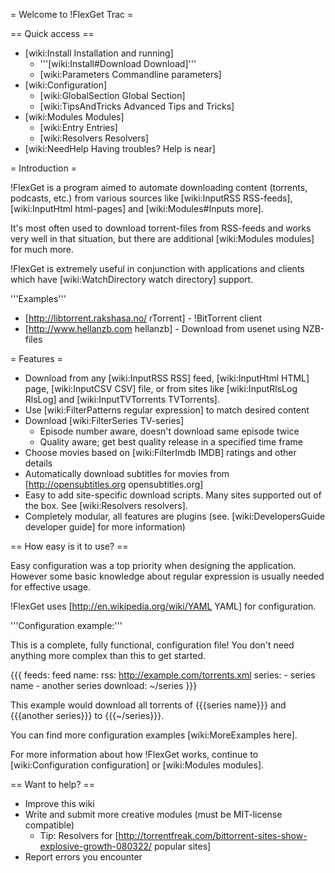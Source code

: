 = Welcome to !FlexGet Trac =

== Quick access ==

 * [wiki:Install Installation and running]
   * '''[wiki:Install#Download Download]'''
   * [wiki:Parameters Commandline parameters]
 * [wiki:Configuration]
   * [wiki:GlobalSection Global Section]
   * [wiki:TipsAndTricks Advanced Tips and Tricks]
 * [wiki:Modules Modules]
   * [wiki:Entry Entries]
   * [wiki:Resolvers Resolvers]
 * [wiki:NeedHelp Having troubles? Help is near]

= Introduction =

!FlexGet is a program aimed to automate downloading content (torrents, podcasts, etc.) from various 
sources like [wiki:InputRSS RSS-feeds], [wiki:InputHtml html-pages] and [wiki:Modules#Inputs more].

It's most often used to download torrent-files from RSS-feeds and works very well in that situation, but there are additional [wiki:Modules modules] for much more.

!FlexGet is extremely useful in conjunction with applications and clients which have [wiki:WatchDirectory watch directory] support.

'''Examples'''

 * [http://libtorrent.rakshasa.no/ rTorrent] - !BitTorrent client
 * [http://www.hellanzb.com hellanzb] - Download from usenet using NZB-files

= Features =

 * Download from any [wiki:InputRSS RSS] feed, [wiki:InputHtml HTML] page, [wiki:InputCSV CSV] file, or from sites like [wiki:InputRlsLog RlsLog] and [wiki:InputTVTorrents TVTorrents].
 * Use [wiki:FilterPatterns regular expression] to match desired content
 * Download [wiki:FilterSeries TV-series]
   * Episode number aware, doesn't download same episode twice
   * Quality aware; get best quality release in a specified time frame
 * Choose movies based on [wiki:FilterImdb IMDB] ratings and other details
 * Automatically download subtitles for movies from [http://opensubtitles.org opensubtitles.org]
 * Easy to add site-specific download scripts. Many sites supported out of the box. See [wiki:Resolvers resolvers].
 * Completely modular, all features are plugins (see. [wiki:DevelopersGuide developer guide] for more information)

== How easy is it to use? ==

Easy configuration was a top priority when designing the application. However some basic knowledge 
about regular expression is usually needed for effective usage.

!FlexGet uses [http://en.wikipedia.org/wiki/YAML YAML] for configuration.

'''Configuration example:''' 

This is a complete, fully functional, configuration file! You don't need anything more complex than this to get started.

{{{
feeds:
  feed name:
    rss: http://example.com/torrents.xml
    series:
      - series name
      - another series
    download: ~/series
}}}

This example would download all torrents of {{{series name}}} and {{{another series}}} to {{{~/series}}}.

You can find more configuration examples [wiki:MoreExamples here].

For more information about how !FlexGet works, continue to [wiki:Configuration configuration] or [wiki:Modules modules].

== Want to help? ==

 * Improve this wiki
 * Write and submit more creative modules (must be MIT-license compatible)
   * Tip: Resolvers for [http://torrentfreak.com/bittorrent-sites-show-explosive-growth-080322/ popular sites]
 * Report errors you encounter